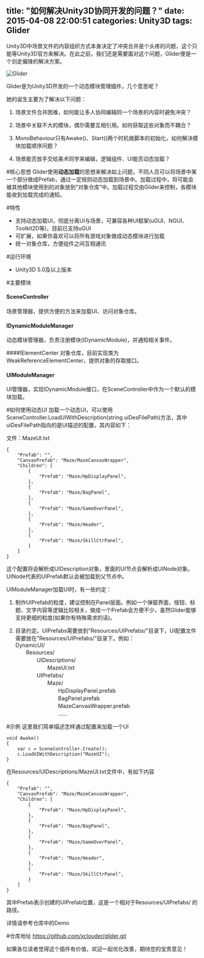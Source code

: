 title: "如何解决Unity3D协同开发的问题？"
date: 2015-04-08 22:00:51
categories: Unity3D
tags: Glider
---
Unity3D中场景文件的内容组织方式本身决定了冲突合并是个头疼的问题，这个只能等Unity3D官方来解决。在此之前，我们还是需要面对这个问题，Glider便是一个剑走偏锋的解决方案。

![Glider](/images/962f92bca51052d16c41fe76c43a6b187e4a97f5.png)

<!--more-->

Glider是为Unity3D开发的一个动态模块管理插件，几个意思呢？

她的诞生主要为了解决以下问题：

1. 场景文件合并困难，如何能让多人协同编辑同一个场景的内容时避免冲突？

2. 场景中关联不大的模块，偶尔需要互相引用。如何获取这些对象而不耦合？

3. MonoBehaviour只有Awake()、Start()两个时机做脚本的初始化，如何解决模块加载顺序问题？

4. 场景能否放手交给美术同学来编辑，逻辑组件、UI能否动态加载？

#核心思想
Glider使用**动态加载**的思想来解决如上问题，不同人员可以将场景中某一个部分做成Prefab，通过一定规则动态加载到场景中。加载过程中，将可能会被其他模块使用到的对象放到“对象仓库”中。加载过程交由Glider来控制，各模块能收到加载完成的通知。

#特性
* 支持动态加载UI，彻底分离UI与场景，可兼容各种UI框架(uGUI、NGUI、Toolkit2D等)，目前已支持uGUI
* 可扩展，如果你喜欢可以将所有游戏对象做成动态模块进行加载
* 统一对象仓库，方便组件之间互相通讯

#运行环境
* Unity3D 5.0及以上版本

#主要模块
#### SceneController
场景管理器，提供方便的方法来加载UI、访问对象仓库。

#### IDynamicModuleManager
动态模块管理器，负责注册模块(IDynamicModule)，并通知相关事件。

####IElementCenter
对象仓库，目前实现类为WeakReferenceElementCenter，提供对象的存取接口。

#### UIModuleManager
UI管理器，实现IDynamicModule接口，在SceneController中作为一个默认的模块加载。

#如何使用动态UI
加载一个动态UI，可以使用SceneController.LoadUIWithDescription(string uiDesFilePath)方法，其中uiDesFilePath指向的是UI描述的配置，其内容如下：

文件：MazeUI.txt
```
{
	"Prefab": "",
	"CanvasPrefab": "Maze/MazeCanvasWrapper",
	"Children": [
		{
			"Prefab": "Maze/HpDisplayPanel",
		},
		{
			"Prefab": "Maze/BagPanel",
		},
		{
			"Prefab": "Maze/GameOverPanel",
		},
		{
			"Prefab": "Maze/Header",
		},
		{
			"Prefab": "Maze/SkillCtrPanel",
		}
	]
}
```

这个配置将会解析成UIDescription对象，里面的UI节点会解析成UINode对象。UINode代表的UIPrefab默认会被加载到父节点中。

UIModuleManager加载UI时，有一些约定：  

1. 制作UIPrefab的粒度，建议控制在Panel层面。例如一个弹窗界面，按钮、标题、文字内容等逻辑比较相关，做成一个Prefab会方便不少，虽然Glider能够支持更细的粒度(如果你有特殊需求的话)。

2. 目录约定。UIPrefabs需要放到"Resources/UIPrefabs/"目录下，UI配置文件需要放在"Resources/UIPrefabs/"目录下。例如：  
DynamicUI/  
　　Resources/  
　　　　UIDescriptions/  
　　　　　　MazeUI.txt  
　　　　UIPrefabs/  
　　　　　　Maze/  
　　　　　　　　HpDisplayPanel.prefab  
　　　　　　　　BagPanel.prefab  
　　　　　　　　MazeCanvasWrapper.prefab  
　　　　　　　　......  


#示例
这里我们简单描述怎样通过配置来加载一个UI

```
void Awake()
{
    var c = SceneController.Create();
    c.LoadUIWithDescription("MazeUI");
}
```

在Resources/UIDescriptions/MazeUI.txt文件中，有如下内容
```
{
	"Prefab": "",
	"CanvasPrefab": "Maze/MazeCanvasWrapper",
	"Children": [
		{
			"Prefab": "Maze/HpDisplayPanel",
		},
		{
			"Prefab": "Maze/BagPanel",
		},
		{
			"Prefab": "Maze/GameOverPanel",
		},
		{
			"Prefab": "Maze/Header",
		},
		{
			"Prefab": "Maze/SkillCtrPanel",
		}
	]
}
```
其中Prefab表示创建的UIPrefab位置，这是一个相对于Resources/UIPrefabs/ 的路径。

详情请参考仓库中的Demo

#仓库地址
https://github.com/xclouder/glider.git

如果各位读者觉得这个插件有价值，欢迎一起优化改善，期待您的宝贵意见！